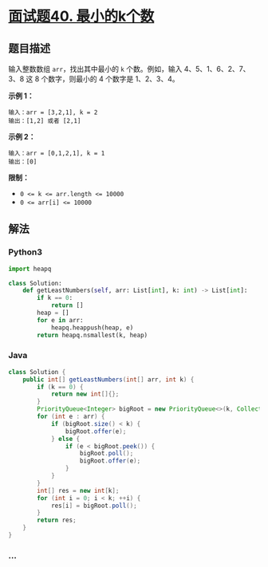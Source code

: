 # [面试题40. 最小的k个数](https://leetcode-cn.com/problems/zui-xiao-de-kge-shu-lcof/)

## 题目描述
输入整数数组 `arr`，找出其中最小的 `k` 个数。例如，输入 4、5、1、6、2、7、3、8 这 8 个数字，则最小的 4 个数字是 1、2、3、4。

**示例 1：**

```
输入：arr = [3,2,1], k = 2
输出：[1,2] 或者 [2,1]
```

**示例 2：**

```
输入：arr = [0,1,2,1], k = 1
输出：[0]
```

**限制：**

- `0 <= k <= arr.length <= 10000`
- `0 <= arr[i] <= 10000`

## 解法
### Python3
```python
import heapq

class Solution:
    def getLeastNumbers(self, arr: List[int], k: int) -> List[int]:
        if k == 0:
            return []
        heap = []
        for e in arr:
            heapq.heappush(heap, e)
        return heapq.nsmallest(k, heap)
```

### Java
```java
class Solution {
    public int[] getLeastNumbers(int[] arr, int k) {
        if (k == 0) {
            return new int[]{};
        }
        PriorityQueue<Integer> bigRoot = new PriorityQueue<>(k, Collections.reverseOrder());
        for (int e : arr) {
            if (bigRoot.size() < k) {
                bigRoot.offer(e);
            } else {
                if (e < bigRoot.peek()) {
                    bigRoot.poll();
                    bigRoot.offer(e);
                }
            }
        }
        int[] res = new int[k];
        for (int i = 0; i < k; ++i) {
            res[i] = bigRoot.poll();
        }
        return res;
    }
}
```

### ...
```

```
